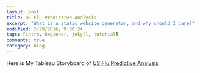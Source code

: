 ```yaml
---
layout: post
title: US Flu Predictive Analysis
excerpt: "What is a static website generator, and why should I care?"
modified: 2/29/2016, 9:00:24
tags: [intro, beginner, jekyll, tutorial]
comments: true
category: blog
---
```

Here is My Tableau Storyboard of [US Flu Predictive Analysis](https://public.tableau.com/profile/morwarid.najafizada#!/vizhome/flue/Story)

